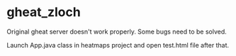 gheat_zloch
===========

Original gheat server doesn't work properly. Some bugs need to be solved.

Launch App.java class in heatmaps project and open test.html file after that.
